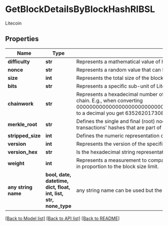 # GetBlockDetailsByBlockHashRIBSL

Litecoin

## Properties
Name | Type | Description | Notes
------------ | ------------- | ------------- | -------------
**difficulty** | **str** | Represents a mathematical value of how hard it is to find a valid hash for this block. | 
**nonce** | **str** | Represents a random value that can be adjusted to satisfy the Proof of Work. | 
**size** | **int** | Represents the total size of the block in Bytes. | 
**bits** | **str** | Represents a specific sub-unit of Litecoin. Bits have two-decimal precision. | 
**chainwork** | **str** | Represents a hexadecimal number of all the hashes necessary to produce the current chain. E.g., when converting 0000000000000000000000000000000000000000000086859f7a841475b236fd to a decimal you get 635262017308958427068157 hashes, or 635262 exahashes. | 
**merkle_root** | **str** | Defines the single and final (root) node of a Merkle tree. It is the combined hash of all transactions&#39; hashes that are part of a blockchain block. | 
**stripped_size** | **int** | Defines the numeric representation of the block size excluding the witness data. | 
**version** | **int** | Represents the version of the specific block on the blockchain. | 
**version_hex** | **str** | Is the hexadecimal string representation of the block&#39;s version. | 
**weight** | **int** | Represents a measurement to compare the size of different transactions to each other in proportion to the block size limit. | 
**any string name** | **bool, date, datetime, dict, float, int, list, str, none_type** | any string name can be used but the value must be the correct type | [optional]

[[Back to Model list]](../README.md#documentation-for-models) [[Back to API list]](../README.md#documentation-for-api-endpoints) [[Back to README]](../README.md)


